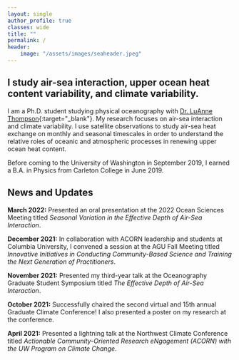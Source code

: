 ```yaml
---
layout: single
author_profile: true
classes: wide
title: ""
permalink: /
header:
    image: "/assets/images/seaheader.jpeg"
---
```


## I study air-sea interaction, upper ocean heat content variability, and climate variability.

I am a Ph.D. student studying physical oceanography with [Dr. LuAnne Thompson](https://www.ocean.washington.edu/home/LuAnne+Thompson){:target="_blank"}. My research focuses on air-sea interaction and climate variability. I use satellite observations to study air-sea heat exchange on monthly and seasonal timescales in order to understand the relative roles of oceanic and atmospheric processes in renewing upper ocean heat content. 

Before coming to the University of Washington in September 2019, I earned a B.A. in Physics from Carleton College in June 2019.

## News and Updates

__March 2022:__ Presented an oral presentation at the 2022 Ocean Sciences Meeting titled _Seasonal Variation in the Effective Depth of Air-Sea Interaction_.

__December 2021:__ In collaboration with ACORN leadership and students at Columbia University, I convened a session at the AGU Fall Meeting titled _Innovative Initiatives in Conducting Community-Based Science and Training the Next Generation of Practitioners_.

__November 2021:__ Presented my third-year talk at the Oceanography Graduate Student Symposium titled _The Effective Depth of Air-Sea Interaction_.

__October 2021:__ Successfully chaired the second virtual and 15th annual Graduate Climate Conference! I also presented a poster on my research at the conference.

__April 2021:__ Presented a lightning talk at the Northwest Climate Conference titled _Actionable Community-Oriented Research eNgagement (ACORN) with the UW Program on Climate Change_.
